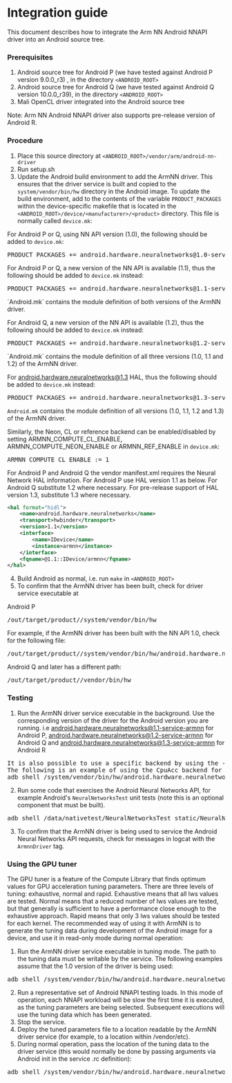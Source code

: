 Integration guide
=================

This document describes how to integrate the Arm NN Android NNAPI driver into an Android source tree.

### Prerequisites

1. Android source tree for Android P (we have tested against Android P version 9.0.0_r3) , in the directory `<ANDROID_ROOT>`
2. Android source tree for Android Q (we have tested against Android Q version 10.0.0_r39), in the directory `<ANDROID_ROOT>`
3. Mali OpenCL driver integrated into the Android source tree

Note: Arm NN Android NNAPI driver also supports pre-release version of Android R.

### Procedure

1. Place this source directory at `<ANDROID_ROOT>/vendor/arm/android-nn-driver`
2. Run setup.sh
3. Update the Android build environment to add the ArmNN driver. This ensures that the driver service
is built and copied to the `system/vendor/bin/hw` directory in the Android image.
To update the build environment, add to the contents of the variable `PRODUCT_PACKAGES`
within the device-specific makefile that is located in the `<ANDROID_ROOT>/device/<manufacturer>/<product>`
directory. This file is normally called `device.mk`:

For Android P or Q, using NN API version (1.0), the following should be added to `device.mk`:
<pre>
PRODUCT_PACKAGES += android.hardware.neuralnetworks@1.0-service-armnn
</pre>

For Android P or Q, a new version of the NN API is available (1.1),
thus the following should be added to `device.mk` instead:
<pre>
PRODUCT_PACKAGES += android.hardware.neuralnetworks@1.1-service-armnn
</pre> `Android.mk` contains the module definition of both versions of the ArmNN driver.

For Android Q, a new version of the NN API is available (1.2),
thus the following should be added to `device.mk` instead:
<pre>
PRODUCT_PACKAGES += android.hardware.neuralnetworks@1.2-service-armnn
</pre> `Android.mk` contains the module definition of all three versions (1.0, 1.1 and 1.2) of the ArmNN driver.

For android.hardware.neuralnetworks@1.3 HAL,
thus the following should be added to `device.mk` instead:
<pre>
PRODUCT_PACKAGES += android.hardware.neuralnetworks@1.3-service-armnn
</pre>
`Android.mk` contains the module definition of all versions (1.0, 1.1, 1.2 and 1.3) of the ArmNN driver.

Similarly, the Neon, CL or reference backend can be enabled/disabled by setting ARMNN_COMPUTE_CL_ENABLE,
ARMNN_COMPUTE_NEON_ENABLE or ARMNN_REF_ENABLE in `device.mk`:
<pre>
ARMNN_COMPUTE_CL_ENABLE := 1
</pre>

For Android P and Android Q the vendor manifest.xml requires the Neural Network HAL information.
For Android P use HAL version 1.1 as below. For Android Q substitute 1.2 where necessary.
For pre-release support of HAL version 1.3, substitute 1.3 where necessary.
```xml
<hal format="hidl">
    <name>android.hardware.neuralnetworks</name>
    <transport>hwbinder</transport>
    <version>1.1</version>
    <interface>
        <name>IDevice</name>
        <instance>armnn</instance>
    </interface>
    <fqname>@1.1::IDevice/armnn</fqname>
</hal>
```

4. Build Android as normal, i.e. run `make` in `<ANDROID_ROOT>`
5. To confirm that the ArmNN driver has been built, check for driver service executable at

Android P
<pre>
<ANDROID_ROOT>/out/target/product/<product>/system/vendor/bin/hw
</pre>
For example, if the ArmNN driver has been built with the NN API 1.0, check for the following file:
<pre>
<ANDROID_ROOT>/out/target/product/<product>/system/vendor/bin/hw/android.hardware.neuralnetworks@1.0-service-armnn
</pre>

Android Q and later has a different path:
<pre>
<ANDROID_ROOT>/out/target/product/<product>/vendor/bin/hw
</pre>

### Testing

1. Run the ArmNN driver service executable in the background.
Use the corresponding version of the driver for the Android version you are running.
i.e
android.hardware.neuralnetworks@1.1-service-armnn for Android P,
android.hardware.neuralnetworks@1.2-service-armnn for Android Q and
android.hardware.neuralnetworks@1.3-service-armnn for Android R
<pre>
It is also possible to use a specific backend by using the -c option.
The following is an example of using the CpuAcc backend for Android Q:
adb shell /system/vendor/bin/hw/android.hardware.neuralnetworks@1.2-service-armnn -c CpuAcc &
</pre>
2. Run some code that exercises the Android Neural Networks API, for example Android's
`NeuralNetworksTest` unit tests (note this is an optional component that must be built).
<pre>
adb shell /data/nativetest/NeuralNetworksTest_static/NeuralNetworksTest_static > NeuralNetworkTest.log
</pre>
3. To confirm that the ArmNN driver is being used to service the Android Neural Networks API requests,
check for messages in logcat with the `ArmnnDriver` tag.

### Using the GPU tuner

The GPU tuner is a feature of the Compute Library that finds optimum values for GPU acceleration tuning parameters.
There are three levels of tuning: exhaustive, normal and rapid.
Exhaustive means that all lws values are tested.
Normal means that a reduced number of lws values are tested, but that generally is sufficient to have a performance close enough to the exhaustive approach.
Rapid means that only 3 lws values should be tested for each kernel.
The recommended way of using it with ArmNN is to generate the tuning data during development of the Android image for a device, and use it in read-only mode during normal operation:

1. Run the ArmNN driver service executable in tuning mode. The path to the tuning data must be writable by the service.
The following examples assume that the 1.0 version of the driver is being used:
<pre>
adb shell /system/vendor/bin/hw/android.hardware.neuralnetworks@1.0-service-armnn --cl-tuned-parameters-file &lt;PATH_TO_TUNING_DATA&gt; --cl-tuned-parameters-mode UpdateTunedParameters --cl-tuning-level exhaustive &
</pre>
2. Run a representative set of Android NNAPI testing loads. In this mode of operation, each NNAPI workload will be slow the first time it is executed, as the tuning parameters are being selected. Subsequent executions will use the tuning data which has been generated.
3. Stop the service.
4. Deploy the tuned parameters file to a location readable by the ArmNN driver service (for example, to a location within /vendor/etc).
5. During normal operation, pass the location of the tuning data to the driver service (this would normally be done by passing arguments via Android init in the service .rc definition):
<pre>
adb shell /system/vendor/bin/hw/android.hardware.neuralnetworks@1.0-service-armnn --cl-tuned-parameters-file &lt;PATH_TO_TUNING_DATA&gt; &
</pre>

